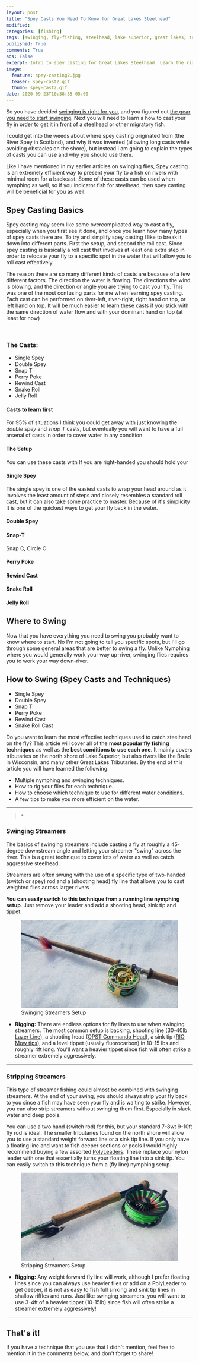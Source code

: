 ```yaml
---
layout: post
title: "Spey Casts You Need To Know for Great Lakes Steelhead"
modified:
categories: [fishing]
tags: [swinging, fly-fishing, steelhead, lake superior, great lakes, trout, techniques, tips]
published: True
comments: True
ads: False
excerpt: Intro to spey casting for Great Lakes Steelhead. Learn the right casts to start with, and the right casts to use in every situation.
image:
  feature: spey-casting2.jpg
  teaser: spey-cast2.gif
  thumb: spey-cast2.gif
date: 2020-09-23T10:38:35-05:00
---
```


So you have decided <a href="#">swinging is right for you</a>, and you figured out <a href="#">the gear you need to start swinging</a>. Next you will need to learn a how to cast your fly in order to get it in front of a steelhead or other migratory fish.

I could get into the weeds about where spey casting originated from (the River Spey in Scotland), and why it was invented (allowing long casts while avoiding obstacles on the shore), but instead I am going to explain the types of casts you can use and why you should use them.

Like I have mentioned in my earlier articles on swinging flies, Spey casting is an extremely efficient way to present your fly to a fish on rivers with minimal room for a backcast. Some of these casts can be used when nymphing as well, so if you indicator fish for steelhead, then spey casting will be beneficial for you as well.

## Spey Casting Basics

Spey casting may seem like some overcomplicated way to cast a fly, especially when you first see it done, and once you learn how many types of spey casts there are. To try and simplify spey casting I like to break it down into different parts. First the setup, and second the roll cast. Since spey casting is basically a roll cast that involves at least one extra step in order to relocate your fly to a specific spot in the water that will allow you to roll cast effectively.

The reason there are so many different kinds of casts are because of a few different factors. The direction the water is flowing. The directions the wind is blowing, and the direction or angle you are trying to cast your fly. This was one of the most confusing parts for me when learning spey casting. Each cast can be performed on river-left, river-right, right hand on top, or left hand on top. It will be much easier to learn these casts if you stick with the same direction of water flow and with your dominant hand on top (at least for now)

<figure>
  <img title="" src="/images/spey-cast2.gif">
  <figcaption></figcaption>
</figure>

### The Casts:

- Single Spey
- Double Spey
- Snap T
- Perry Poke
- Rewind Cast
- Snake Roll
- Jelly Roll



#### Casts to learn first
For 95% of situations I think you could get away with just knowing the *double spey* and *snap T* casts, but eventually you will want to have a full arsenal of casts in order to cover water in any condition.

#### The Setup



You can use these casts with
If you are right-handed you should hold your

#### Single Spey
The single spey is one of the easiest casts to wrap your head around as it involves the least amount of steps and closely resembles a standard roll cast, but it can also take some practice to master. Because of it's simplicity It is one of the quickest ways to get your fly back in the water.

#### Double Spey

#### Snap-T
Snap C, Circle C

#### Perry Poke

#### Rewind Cast

#### Snake Roll

#### Jelly Roll


## Where to Swing
Now that you have everything you need to swing you probably want to know where to start. No I'm not going to tell you specific spots, but I'll go through some general areas that are better to swing a fly. Unlike Nymphing where you would generally work your way up-river, swinging flies requires you to work your way down-river.



<h2 id="speycasts">How to Swing (Spey Casts and Techniques)</h2>

- Single Spey
- Double Spey
- Snap T
- Perry Poke
- Rewind Cast
- Snake Roll Cast

Do you want to learn the most effective techniques used to catch steelhead on the fly? This article will cover all of the **most popular fly fishing techniques** as well as the **best conditions to use each one**. It mainly covers tributaries on the north shore of Lake Superior, but also rivers like the Brule in Wisconsin, and many other Great Lakes Tributaries. By the end of this article you will have learned the following:

-   Multiple nymphing and swinging techniques.
-   How to rig your flies for each technique.
-   How to choose which technique to use for different water conditions.
-   A few tips to make you more efficient on the water.

<hr>

<blockquote>*</blockquote>

### Swinging Streamers

The basics of swinging streamers include casting a fly at roughly a 45-degree downstream angle and letting your streamer "swing" across the river. This is a great technique to cover lots of water as well as catch aggressive steelhead.

Streamers are often swung with the use of a specific type of two-handed (switch or spey) rod and a (shooting head) fly line that allows you to cast weighted flies across larger rivers

**You can easily switch to this technique from a running line nymphing setup**. Just remove your leader and add a shooting head, sink tip and tippet.

<figure class="imgright">
<img title="Swinging Streamers Setup" src="/images/Swinging_Streamers_Setup.jpg" alt="">
<figcaption>Swinging Streamers Setup</figcaption>
</figure>

-   **Rigging:** There are endless options for fly lines to use when swinging streamers. The most common setup is backing, shooting line (<a target="_blank" href="https://amzn.to/2ulomKg">30-40lb Lazer Line</a>), a shooting head (<a target="_blank" href="https://amzn.to/2U5lcZq">OPST Commando Head</a>), a sink tip (<a target="_blank" href="https://amzn.to/2Ycqq4V">RIO Mow tips</a>), and a level tippet (usually fluorocarbon) in 10-15 lbs and roughly 4ft long. You'll want a heavier tippet since fish will often strike a streamer extremely aggressively.

<hr class="clearfix">

### Stripping Streamers

This type of streamer fishing could almost be combined with swinging streamers. At the end of your swing, you should always strip your fly back to you since a fish may have seen your fly and is waiting to strike. However, you can also strip streamers without swinging them first. Especially in slack water and deep pools.

You can use a two hand (switch rod) for this, but your standard 7-8wt 9-10ft fly rod is ideal. The smaller tributaries found on the north shore will allow you to use a standard weight forward line or a sink tip line. If you only have a floating line and want to fish deeper sections or pools I would highly recommend buying a few assorted <a target="_blank" href="https://amzn.to/2TpTvpY">PolyLeaders</a>. These replace your nylon leader with one that essentially turns your floating line into a sink tip. You can easily switch to this technique from a (fly line) nymphing setup.

<figure class="imgright">
<img title="Stripping Streamers Setup" src="/images/Stripping_Streamers_Setup.jpg" alt="">
<figcaption>Stripping Streamers Setup</figcaption>
</figure>

-   **Rigging:** Any weight forward fly line will work, although I prefer floating lines since you can always use heavier flies or add on a PolyLeader to get deeper, it is not as easy to fish full sinking and sink tip lines in shallow riffles and runs. Just like swinging streamers, you will want to use 3-4ft of a heavier tippet (10-15lb) since fish will often strike a streamer extremely aggressively!

<hr class="clearfix">

## That's it!

If you have a technique that you use that I didn't mention, feel free to mention it in the comments below, and don't forget to share!

<!-- {% include disclosure.html %} -->
